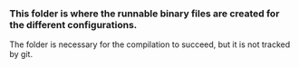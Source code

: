 ### This folder is where the runnable binary files are created for the different configurations.

The folder is necessary for the compilation to succeed, but it is not tracked by git.

